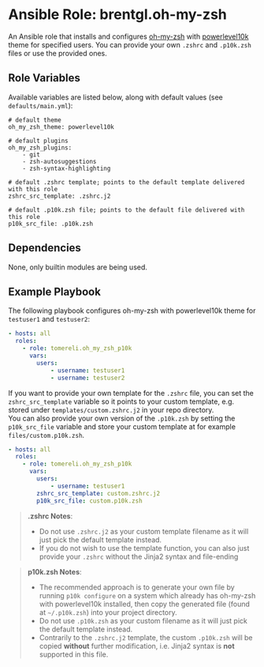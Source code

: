 # Ansible Role: brentgl.oh-my-zsh

An Ansible role that installs and configures [oh-my-zsh](https://github.com/ohmyzsh/ohmyzsh) with [powerlevel10k](https://github.com/romkatv/powerlevel10k) theme for specified users. You can provide your own `.zshrc` and `.p10k.zsh` files or use the provided ones.

## Role Variables

Available variables are listed below, along with default values (see `defaults/main.yml`):

    # default theme
    oh_my_zsh_theme: powerlevel10k

    # default plugins
    oh_my_zsh_plugins:
        - git
        - zsh-autosuggestions
        - zsh-syntax-highlighting

    # default .zshrc template; points to the default template delivered with this role
    zshrc_src_template: .zshrc.j2

    # default .p10k.zsh file; points to the default file delivered with this role
    p10k_src_file: .p10k.zsh

## Dependencies

None, only builtin modules are being used.

## Example Playbook

The following playbook configures oh-my-zsh with powerlevel10k theme for `testuser1` and `testuser2`:

```yaml
- hosts: all
  roles:
    - role: tomereli.oh_my_zsh_p10k
      vars:
        users:
            - username: testuser1
            - username: testuser2
```

If you want to provide your own template for the `.zshrc` file, you can set the `zshrc_src_template` variable so it points to your custom template, e.g. stored under `templates/custom.zshrc.j2` in your repo directory.<br>
You can also provide your own version of the `.p10k.zsh` by setting the `p10k_src_file` variable and store your custom template at for example `files/custom.p10k.zsh`.

```yaml
- hosts: all
  roles:
    - role: tomereli.oh_my_zsh_p10k
      vars:
        users:
            - username: testuser1
        zshrc_src_template: custom.zshrc.j2
        p10k_src_file: custom.p10k.zsh
```

> **.zshrc Notes**:
> - Do not use `.zshrc.j2` as your custom template filename as it will just pick the default template instead.
> - If you do not wish to use the template function, you can also just provide your `.zshrc` without the Jinja2 syntax and file-ending

> **p10k.zsh Notes**:
> - The recommended approach is to generate your own file by running `p10k configure` on a system which already has oh-my-zsh with powerlevel10k installed, then copy the generated file (found at `~/.p10k.zsh`) into your project directory.
> - Do not use `.p10k.zsh` as your custom filename as it will just pick the default template instead.
> - Contrarily to the `.zshrc.j2` template, the custom `.p10k.zsh` will be copied **without** further modification, i.e. Jinja2 syntax is **not** supported in this file.

